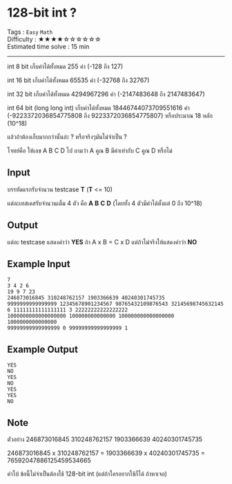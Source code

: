 128-bit int ?
====================
Tags : `Easy` `Math`<br>
Difficulty : &#9733;&#9733;&#9733;&#9733;&#9734;&#9734;&#9734;&#9734;&#9734;&#9734;<br>
Estimated time solve : 15 min<br>

- - -

int 8 bit เก็บค่าได้ทั้งหมด 255 ค่า (-128 ถึง 127)

int 16 bit เก็บค่าได้ทั้งหมด 65535 ค่า (-32768 ถึง 32767)

int 32 bit เก็บค่าได้ทั้งหมด 4294967296 ค่า (-2147483648 ถึง 2147483647)

int 64 bit (long long int) เก็บค่าได้ทั้งหมด 18446744073709551616 ค่า (-9223372036854775808 ถึง 9223372036854775807} หรือประมาณ 18 หลัก (10^18)

แล้วถ้าต้องเก็บมากกว่านั้นล่ะ ? หรือจริงๆมันไม่จำเป็น ?

โจทย์คือ ให้เลข A B C D ไป ถามว่า A คูณ B มีค่าเท่ากับ C คูณ D หรือไม่

Input
-----
บรรทัดแรกรับจำนวน testcase **T** (**T** <= 10)

แต่ละเทสเคสรับจำนวนเต็ม 4 ตัว คือ **A** **B** **C** **D** (โดยทั้ง 4 ตัวมีค่าได้ตั้งแต่ 0 ถึง 10^18)

Output
------
แต่ละ testcase แสดงคำว่า **YES** ถ้า A x B = C x D แต่ถ้าไม่จริงให้แสดงคำว่า **NO** 

Example Input
-------
```
7
3 4 2 6
19 9 7 23
246873016845 310248762157 1903366639 40240301745735
9999999999999999 12345678901234567 98765432109876543 32145698745632145
6 11111111111111111 3 22222222222222222
1000000000000000000 100000000000000 100000000000000000 1000000000000000
99999999999999999 0 99999999999999999 1
```

Example Output
-------------
```
YES
NO
YES
NO
YES
YES
NO
```

Note
-----
ตัวอย่าง 246873016845 310248762157 1903366639 40240301745735

246873016845 x 310248762157 = 1903366639 x 40240301745735 = 76592047886125459534665

คำใบ้ ข้อนี้ไม่จำเป็นต้องใช้ 128-bit int (แต่ถ้าใครอยากใช้ก็ได้ ถ้าหาเจอ)